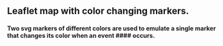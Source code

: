 ## Leaflet map with color changing markers.
#### Two svg markers of different colors are used to emulate a single marker that changes its color when an event #### occurs.  
